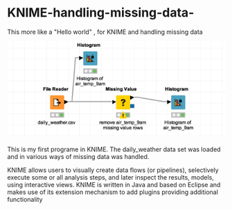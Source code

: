 # KNIME-handling-missing-data-
This more like a "Hello world" , for KNIME and handling missing data 

![](Capture.PNG)

This is my first programe in KNIME. The daily_weather data set was loaded and in various ways of missing data was handled.


KNIME allows users to visually create data flows (or pipelines), selectively execute some or all analysis steps, and later inspect the results, models, using interactive views. KNIME is written in Java and based on Eclipse and makes use of its extension mechanism to add plugins providing additional functionality
